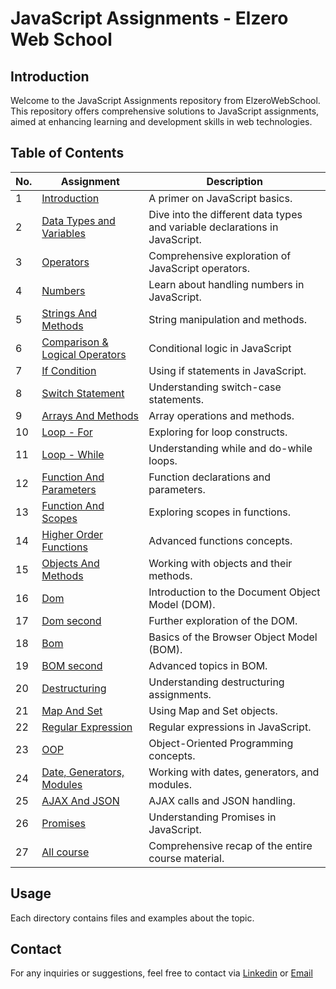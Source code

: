 # JavaScript Assignments - Elzero Web School

## Introduction
Welcome to the JavaScript Assignments repository from ElzeroWebSchool. 
This repository offers comprehensive solutions to  JavaScript assignments, aimed at enhancing learning and development skills in web technologies.


## Table of Contents

| No. | Assignment | Description |
| --- | ---------- | ----------- |
| 1 | [Introduction](/1%20Introduction) | A primer on JavaScript basics. |
| 2 | [Data Types and Variables](/2%20Data%20Types%20And%20Variables) | Dive into the different data types and variable declarations in JavaScript. |
| 3 | [Operators](/3%20Operators) | Comprehensive exploration of JavaScript operators. |
| 4 | [Numbers](/4%20Numbers) | Learn about handling numbers in JavaScript. |
| 5 | [Strings And Methods](/5%20Strings%20And%20Methods) | String manipulation and methods. |
| 6 | [Comparison & Logical Operators](/6%20Comparison%20%26%20Logical%20Operators) | Conditional logic in JavaScript
| 7 | [If Condition](/7%20If%20Condition) | Using if statements in JavaScript. |
| 8 | [Switch Statement](/8%20Switch%20Statement) | Understanding switch-case statements. |
| 9 | [Arrays And Methods](/9%20Arrays%20And%20Methods) | Array operations and methods. |
| 10 | [Loop - For](/10%20Loop%20-%20For) | Exploring for loop constructs. |
| 11 | [Loop - While](/11%20Loop%20-%20While) | Understanding while and do-while loops. |
| 12 | [Function And Parameters](/12%20Function%20And%20Parameters) | Function declarations and parameters. |
| 13 | [Function And Scopes](/13%20Function%20And%20Scopes) | Exploring scopes in functions. |
| 14 | [Higher Order Functions](/14%20Higher%20Order%20Functions) | Advanced functions concepts. |
| 15 | [Objects And Methods](/15%20Objects%20And%20Methods) | Working with objects and their methods. |
| 16 | [Dom](/16%20Dom) | Introduction to the Document Object Model (DOM). |
| 17 | [Dom second](/17%20Dom%20second) | Further exploration of the DOM. |
| 18 | [Bom](/18%20Bom) | Basics of the Browser Object Model (BOM). |
| 19 | [BOM second](/19%20BOM%20second) | Advanced topics in BOM. |
| 20 | [Destructuring](/20%20Destructuring) | Understanding destructuring assignments. |
| 21 | [Map And Set](/21%20Map%20And%20Set) | Using Map and Set objects. |
| 22 | [Regular Expression](/22%20Regular%20Expression) | Regular expressions in JavaScript. |
| 23 | [OOP](/23%20OOP) | Object-Oriented Programming concepts. |
| 24 | [Date, Generators, Modules](/24%20Date%2C%20Generators%2C%20Modules) | Working with dates, generators, and modules. |
| 25 | [AJAX And JSON](/25%20AJAX%20And%20JSON) | AJAX calls and JSON handling. |
| 26 | [Promises](/26%20Promises) | Understanding Promises in JavaScript. |
| 27 | [All course](/27%20All%20course) | Comprehensive recap of the entire course material. |


## Usage
Each directory contains files and examples about the topic.

## Contact
For any inquiries or suggestions, feel free to contact via  [Linkedin](https://www.linkedin.com/in/ahmed-zena/) or [Email](ahmedzena53@gmail.com) 
